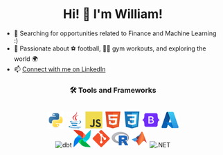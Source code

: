 <h1 align="center">Hi! 👋 I'm William!</h1>

- 👀 Searching for opportunities related to Finance and Machine Learning :)
- 🎉 Passionate about ⚽ football, 🏋️‍♂️ gym workouts, and exploring the world 🌍
- 📫 [Connect with me on LinkedIn](https://www.linkedin.com/in/william-eriksson-01691a193/)

<div align="center">
  <h3>🛠️ Tools and Frameworks</h3>
  <br>
  <img src="https://raw.githubusercontent.com/devicons/devicon/master/icons/python/python-original.svg" alt="Python" width="40" height="40"/>
  <img src="https://raw.githubusercontent.com/devicons/devicon/master/icons/java/java-original.svg" alt="Java" width="40" height="40"/>
  <img src="https://raw.githubusercontent.com/devicons/devicon/master/icons/javascript/javascript-original.svg" alt="JavaScript" width="40" height="40"/>
  <img src="https://raw.githubusercontent.com/devicons/devicon/master/icons/html5/html5-original.svg" alt="HTML5" width="40" height="40"/>
  <img src="https://raw.githubusercontent.com/devicons/devicon/master/icons/css3/css3-original.svg" alt="CSS3" width="40" height="40"/>
  <img src="https://raw.githubusercontent.com/devicons/devicon/master/icons/bootstrap/bootstrap-plain.svg" alt="Bootstrap" width="40" height="40"/>
  <img src="https://raw.githubusercontent.com/devicons/devicon/master/icons/azure/azure-original.svg" alt="Azure" width="40" height="40"/>
  <br>
  <img src="https://raw.githubusercontent.com/dbt-labs/dbt-docs/main/docs/static/img/dbt-logo.svg" alt="dbt" width="40" height="40"/>
  <img src="https://raw.githubusercontent.com/devicons/devicon/master/icons/apacheairflow/apacheairflow-original.svg" alt="Apache Airflow" width="40" height="40"/>
  <img src="https://raw.githubusercontent.com/devicons/devicon/master/icons/git/git-original.svg" alt="Git" width="40" height="40"/>
  <img src="https://raw.githubusercontent.com/devicons/devicon/master/icons/r/r-original.svg" alt="R" width="40" height="40"/>
  <img src="https://raw.githubusercontent.com/devicons/devicon/master/icons/matlab/matlab-original.svg" alt="Matlab" width="40" height="40"/>
  <img src="https://raw.githubusercontent.com/devicons/devicon/master/icons/dotnet/dotnet-original.svg" alt=".NET" width="40" height="40"/>
</div>
  
</div>
<!---
ErikssonWilliam/ErikssonWilliam is a ✨ special ✨ repository because its `README.md` (this file) appears on your GitHub profile.
You can click the Preview link to take a look at your changes.
--->
